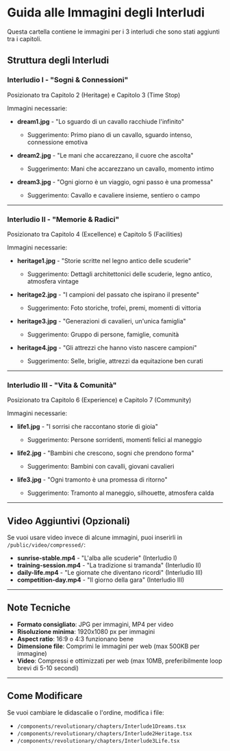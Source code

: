 # Guida alle Immagini degli Interludi

Questa cartella contiene le immagini per i 3 interludi che sono stati aggiunti tra i capitoli.

## Struttura degli Interludi

### **Interludio I - "Sogni & Connessioni"**
Posizionato tra Capitolo 2 (Heritage) e Capitolo 3 (Time Stop)

Immagini necessarie:
- **dream1.jpg** - "Lo sguardo di un cavallo racchiude l'infinito"
  - Suggerimento: Primo piano di un cavallo, sguardo intenso, connessione emotiva

- **dream2.jpg** - "Le mani che accarezzano, il cuore che ascolta"
  - Suggerimento: Mani che accarezzano un cavallo, momento intimo

- **dream3.jpg** - "Ogni giorno è un viaggio, ogni passo è una promessa"
  - Suggerimento: Cavallo e cavaliere insieme, sentiero o campo

---

### **Interludio II - "Memorie & Radici"**
Posizionato tra Capitolo 4 (Excellence) e Capitolo 5 (Facilities)

Immagini necessarie:
- **heritage1.jpg** - "Storie scritte nel legno antico delle scuderie"
  - Suggerimento: Dettagli architettonici delle scuderie, legno antico, atmosfera vintage

- **heritage2.jpg** - "I campioni del passato che ispirano il presente"
  - Suggerimento: Foto storiche, trofei, premi, momenti di vittoria

- **heritage3.jpg** - "Generazioni di cavalieri, un'unica famiglia"
  - Suggerimento: Gruppo di persone, famiglie, comunità

- **heritage4.jpg** - "Gli attrezzi che hanno visto nascere campioni"
  - Suggerimento: Selle, briglie, attrezzi da equitazione ben curati

---

### **Interludio III - "Vita & Comunità"**
Posizionato tra Capitolo 6 (Experience) e Capitolo 7 (Community)

Immagini necessarie:
- **life1.jpg** - "I sorrisi che raccontano storie di gioia"
  - Suggerimento: Persone sorridenti, momenti felici al maneggio

- **life2.jpg** - "Bambini che crescono, sogni che prendono forma"
  - Suggerimento: Bambini con cavalli, giovani cavalieri

- **life3.jpg** - "Ogni tramonto è una promessa di ritorno"
  - Suggerimento: Tramonto al maneggio, silhouette, atmosfera calda

---

## Video Aggiuntivi (Opzionali)

Se vuoi usare video invece di alcune immagini, puoi inserirli in `/public/video/compressed/`:

- **sunrise-stable.mp4** - "L'alba alle scuderie" (Interludio I)
- **training-session.mp4** - "La tradizione si tramanda" (Interludio II)
- **daily-life.mp4** - "Le giornate che diventano ricordi" (Interludio III)
- **competition-day.mp4** - "Il giorno della gara" (Interludio III)

---

## Note Tecniche

- **Formato consigliato**: JPG per immagini, MP4 per video
- **Risoluzione minima**: 1920x1080 px per immagini
- **Aspect ratio**: 16:9 o 4:3 funzionano bene
- **Dimensione file**: Comprimi le immagini per web (max 500KB per immagine)
- **Video**: Compressi e ottimizzati per web (max 10MB, preferibilmente loop brevi di 5-10 secondi)

---

## Come Modificare

Se vuoi cambiare le didascalie o l'ordine, modifica i file:
- `/components/revolutionary/chapters/Interlude1Dreams.tsx`
- `/components/revolutionary/chapters/Interlude2Heritage.tsx`
- `/components/revolutionary/chapters/Interlude3Life.tsx`
